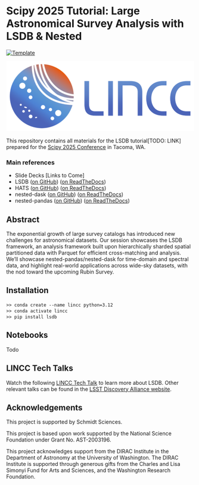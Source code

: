 
# Scipy 2025 Tutorial: Large Astronomical Survey Analysis with LSDB & Nested

[![Template](https://img.shields.io/badge/Template-LINCC%20Frameworks%20Python%20Project%20Template-brightgreen)](https://lincc-ppt.readthedocs.io/en/latest/)


![LINCC Logo](./lincc-logo.png)

This repository contains all materials for the LSDB tutorial[TODO: LINK] prepared for the [Scipy 2025 Conference](https://www.scipy2025.scipy.org/) in Tacoma, WA.

### Main references

* Slide Decks [Links to Come]
* LSDB ([on GitHub](https://github.com/astronomy-commons/lsdb)) 
  ([on ReadTheDocs](https://lsdb.readthedocs.io/en/stable/))
* HATS ([on GitHub](https://github.com/astronomy-commons/hats))
  ([on ReadTheDocs](https://hats.readthedocs.io/en/stable/))
* nested-dask ([on GitHub](https://github.com/lincc-frameworks/nested-dask)) 
  ([on ReadTheDocs](https://nested-dask.readthedocs.io/en/stable/))
* nested-pandas ([on GitHub](https://github.com/lincc-frameworks/nested-pandas)) 
  ([on ReadTheDocs](https://nested-pandas.readthedocs.io/en/stable/))


## Abstract
The exponential growth of large survey catalogs has introduced new challenges for astronomical datasets. Our session showcases the LSDB framework, an analysis framework built upon hierarchically sharded spatial partitioned data with Parquet for efficient cross-matching and analysis. We’ll showcase nested-pandas/nested-dask for time-domain and spectral data, and highlight real-world applications across wide-sky datasets, with the nod toward the upcoming Rubin Survey.

## Installation

```
>> conda create --name lincc python=3.12
>> conda activate lincc
>> pip install lsdb
```

## Notebooks
Todo

## LINCC Tech Talks

Watch the following [LINCC Tech Talk](https://www.youtube.com/watch?v=yoGhI72Vl40) to learn more about LSDB. Other relevant talks can be found in the [LSST Discovery Alliance website](https://lsstdiscoveryalliance.org/programs/tech-talks/).

## Acknowledgements

This project is supported by Schmidt Sciences.

This project is based upon work supported by the National Science Foundation under Grant No. AST-2003196.

This project acknowledges support from the DIRAC Institute in the Department of Astronomy at the University of Washington. The DIRAC Institute is supported through generous gifts from the Charles and Lisa Simonyi Fund for Arts and Sciences, and the Washington Research Foundation.


